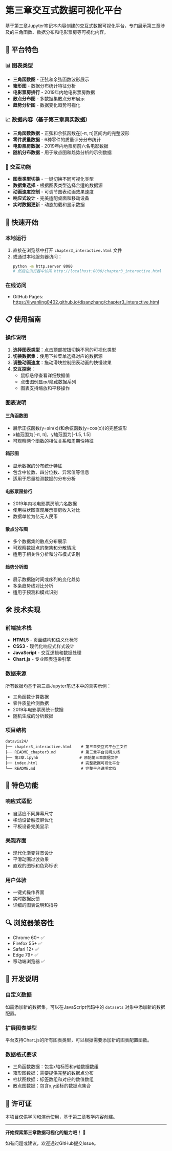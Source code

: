 # 第三章交互式数据可视化平台

基于第三章Jupyter笔记本内容创建的交互式数据可视化平台，专门展示第三章涉及的三角函数、数据分布和电影票房等可视化内容。

## 🎯 平台特色

### 📊 图表类型
- **三角函数图** - 正弦和余弦函数波形展示
- **箱形图** - 数据分布统计特征分析
- **电影票房排行** - 2019年内地电影票房数据
- **散点分布图** - 多数据集散点分布展示
- **趋势分析图** - 数据变化趋势可视化

### 📈 数据内容（基于第三章真实数据）
- **三角函数数据** - 正弦和余弦函数在[-π, π]区间内的完整波形
- **零件质量数据** - 6种零件的质量评分分布统计
- **电影票房数据** - 2019年内地票房前六名电影数据
- **随机分布数据** - 用于散点图和趋势分析的示例数据

### 🔧 交互功能
- **图表类型切换** - 一键切换不同可视化类型
- **数据集选择** - 根据图表类型选择合适的数据源
- **动画速度控制** - 可调节图表动画效果速度
- **响应式设计** - 完美适配桌面和移动设备
- **实时数据更新** - 动态加载和显示数据

## 🚀 快速开始

### 本地运行
1. 直接在浏览器中打开 `chapter3_interactive.html` 文件
2. 或通过本地服务器访问：
   ```bash
   python -m http.server 8080
   # 然后在浏览器中访问 http://localhost:8080/chapter3_interactive.html
   ```

### 在线访问
- GitHub Pages: https://liwanling0402.github.io/disanzhang/chapter3_interactive.html

## 📋 使用指南

### 操作说明
1. **选择图表类型**：点击顶部按钮切换不同的可视化类型
2. **切换数据集**：使用下拉菜单选择对应的数据源
3. **调整动画速度**：拖动滑块控制图表动画的快慢效果
4. **交互探索**：
   - 鼠标悬停查看详细数据值
   - 点击图例显示/隐藏数据系列
   - 图表支持缩放和平移操作

### 图表说明

#### 三角函数图
- 展示正弦函数(y=sin(x))和余弦函数(y=cos(x))的完整波形
- x轴范围为[-π, π]，y轴范围为[-1.5, 1.5]
- 可观察两个函数的相位关系和周期性特征

#### 箱形图
- 显示数据的分布统计特征
- 包含中位数、四分位数、异常值等信息
- 适用于质量检测数据的分布分析

#### 电影票房排行
- 2019年内地电影票房前六名数据
- 使用柱状图直观展示票房收入对比
- 数据单位为亿元人民币

#### 散点分布图
- 多个数据集的散点分布展示
- 可观察数据点的聚集和分散情况
- 适用于相关性分析和分布模式识别

#### 趋势分析图
- 展示数据随时间或序列的变化趋势
- 多条趋势线对比分析
- 适用于预测和模式识别

## 🛠 技术实现

### 前端技术栈
- **HTML5** - 页面结构和语义化标签
- **CSS3** - 现代化响应式样式设计
- **JavaScript** - 交互逻辑和数据处理
- **Chart.js** - 专业图表渲染引擎

### 数据来源
所有数据均基于第三章Jupyter笔记本中的真实示例：
- 三角函数计算数据
- 零件质量检测数据
- 2019年电影票房统计数据
- 随机生成的分析数据

### 项目结构
```
datavis24/
├── chapter3_interactive.html    # 第三章交互式平台主文件
├── README_chapter3.md           # 第三章平台说明文档
├── 第3章.ipynb                  # 原始第三章数据文件
├── index.html                   # 完整数据可视化平台
└── README.md                    # 完整平台说明文档
```

## 🌟 特色功能

### 响应式适配
- 自适应不同屏幕尺寸
- 移动设备触摸屏优化
- 平板设备完美显示

### 美观界面
- 现代化渐变背景设计
- 平滑动画过渡效果
- 直观的图标和色彩标识

### 用户体验
- 一键式操作界面
- 实时数据反馈
- 详细的图表说明和指导

## 🔍 浏览器兼容性

- Chrome 60+ ✅
- Firefox 55+ ✅
- Safari 12+ ✅
- Edge 79+ ✅
- 移动端浏览器 ✅

## 📖 开发说明

### 自定义数据
如需添加新的数据集，可以在JavaScript代码中的 `datasets` 对象中添加新的数据配置。

### 扩展图表类型
平台支持Chart.js的所有图表类型，可以根据需要添加新的图表配置函数。

### 数据格式要求
- 三角函数数据：包含x轴标签和y轴数据数组
- 箱形图数据：需要提供完整的数据点分布
- 柱状图数据：标签数组和对应的数值数组
- 散点图数据：包含x,y坐标的数据点集合

## 📄 许可证

本项目仅供学习和演示使用，基于第三章教学内容创建。

---

**开始探索第三章数据可视化的魅力吧！** 🚀

如有问题或建议，欢迎通过GitHub提交Issue。